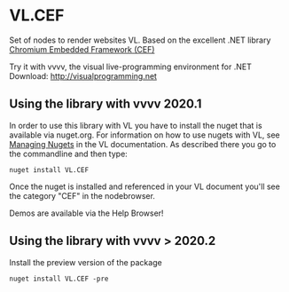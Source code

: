 # VL.CEF
Set of nodes to render websites VL. Based on the excellent .NET library [Chromium Embedded Framework (CEF)](https://bitbucket.org/chromiumembedded/cef/src/master/)

Try it with vvvv, the visual live-programming environment for .NET  
Download: http://visualprogramming.net

## Using the library with vvvv 2020.1
In order to use this library with VL you have to install the nuget that is available via nuget.org. For information on how to use nugets with VL, see [Managing Nugets](https://thegraybook.vvvv.org/reference/libraries/dependencies.html#manage-nugets) in the VL documentation. As described there you go to the commandline and then type:

    nuget install VL.CEF

Once the nuget is installed and referenced in your VL document you'll see the category "CEF" in the nodebrowser. 

Demos are available via the Help Browser!

## Using the library with vvvv > 2020.2
Install the preview version of the package

    nuget install VL.CEF -pre

